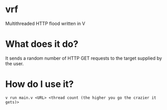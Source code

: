 # vrf
Multithreaded HTTP flood written in V

# What does it do?
It sends a random number of HTTP GET requests to the target supplied by the user.

# How do I use it?
```
v run main.v <URL> <thread count (the higher you go the crazier it gets)>
```
